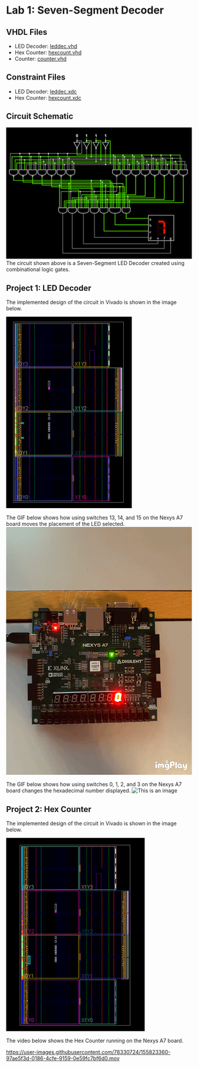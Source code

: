 # Lab 1: Seven-Segment Decoder

## VHDL Files
* LED Decoder: [leddec.vhd](./leddec.vhd)
* Hex Counter: [hexcount.vhd](./hexcount.vhd)
* Counter: [counter.vhd](./counter.vhd)
## Constraint Files
* LED Decoder: [leddec.xdc](./leddec.xdc)
* Hex Counter: [hexcount.xdc](./hexcount.xdc)


## Circuit Schematic
![This is an image](https://github.com/Arif12467/Digital-System-Design-AIA/blob/087d2242f7a452b44c77a72ee79911b1b8a98d45/Assignment-3/schematic.png)
The circuit shown above is a Seven-Segment LED Decoder created using combinational logic gates.

## Project 1: LED Decoder
The implemented design of the circuit in Vivado is shown in the image below.

![This is an image](https://github.com/Arif12467/Digital-System-Design-AIA/blob/d989741409416ed9325f1a887e4615cc4b270705/Assignment-3/implemented_design.png)


The GIF below shows how using switches 13, 14, and 15 on the Nexys A7 board moves the placement of the LED selected.
![This is an image](https://github.com/Arif12467/Digital-System-Design-AIA/blob/d989741409416ed9325f1a887e4615cc4b270705/Assignment-3/leddec_placement.GIF)


The GIF below shows how using switches 0, 1, 2, and 3 on the Nexys A7 board changes the hexadecimal number displayed.
![This is an image](https://github.com/Arif12467/Digital-System-Design-AIA/blob/d989741409416ed9325f1a887e4615cc4b270705/Assignment-3/leddec_count.GIF)

## Project 2: Hex Counter
The implemented design of the circuit in Vivado is shown in the image below.

![This is an image](https://github.com/Arif12467/Digital-System-Design-AIA/blob/09ef5d207eed51d7445debee9727d03425e9bd22/Assignment-3/implemented_design_1.png)

The video below shows the Hex Counter running on the Nexys A7 board.

https://user-images.githubusercontent.com/78330724/155823360-97ae5f3d-0186-4cfe-9159-0e59fc7bf6d0.mov

